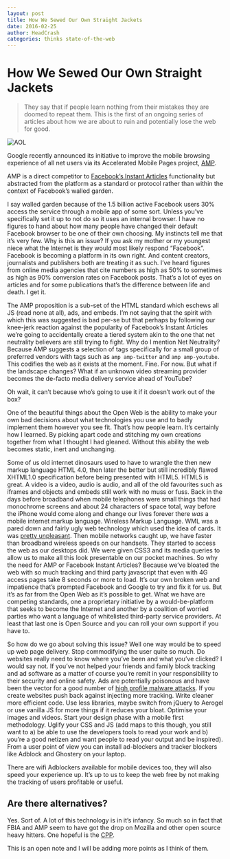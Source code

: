 ```yaml
---
layout: post
title: How We Sewed Our Own Straight Jackets
date: 2016-02-25
author: HeadCrash
categories: thinks state-of-the-web
---
```

# How We Sewed Our Own Straight Jackets

> They say that if people learn nothing from their mistakes they are doomed to repeat them. This is the first of an ongoing series of articles about how we are about to ruin and potentially lose the web for good.

![AOL](http://media.fuckyou.computer/facebookaol.jpg)

Google recently announced its initiative to improve the mobile browsing experience of all net users via its Accelerated Mobile Pages project, [AMP](https://www.ampproject.com/).

AMP is a direct competitor to [Facebook’s Instant Articles](https://instantarticles.fb.com/) functionality but abstracted from the platform as a standard or protocol rather than within the context of Facebook’s walled garden.

I say walled garden because of the 1.5 billion active Facebook users 30% access the service through a mobile app of some sort. Unless you’ve specifically set it up to not do so it uses an internal browser. I have no figures to hand about how many people have changed their default Facebook browser to be one of their own choosing. My instincts tell me that it’s very few. Why is this an issue? If you ask my mother or my youngest niece what the Internet is they would most likely respond “Facebook”. Facebook is becoming a platform in its own right. And content creators, journalists and publishers both are treating it as such. I’ve heard figures from online media agencies that cite numbers as high as 50% to sometimes as high as 90% conversion rates on Facebook posts. That’s a lot of eyes on articles and for some publications that’s the difference between life and death. I get it.

The AMP proposition is a sub-set of the HTML standard which eschews all JS (read none at all), ads, and embeds. I’m not saying that the spirit with which this was suggested is bad per-se but that perhaps by following our knee-jerk reaction against the popularity of Facebook’s Instant Articles we’re going to accidentally create a tiered system akin to the one that net neutrality believers are still trying to fight. Why do I mention Net Neutrality? Because AMP suggests a selection of tags specifically for a small group of preferred vendors with tags such as ```amp amp-twitter``` and ```amp amp-youtube```. This codifies the web as it exists at the moment. Fine. For now. But what if the landscape changes? What if an unknown video streaming provider becomes the de-facto media delivery service ahead of YouTube?

Oh wait, it can’t because who’s going to use it if it doesn’t work out of the box?

One of the beautiful things about the Open Web is the ability to make your own bad decisions about what technologies you use and to badly implement them however you see fit. That’s how people learn. It’s certainly how I learned. By picking apart code and stitching my own creations together from what I thought I had gleaned. Without this ability the web becomes static, inert and unchanging.

Some of us old internet dinosaurs used to have to wrangle the then new markup language HTML 4.0, then later the better but still incredibly flawed XHTML1.0 specification before being presented with HTML5. HTML5 is great. A video is a video, audio is audio, and all of the old favourites such as iframes and objects and embeds still work with no muss or fuss. Back in the days before broadband when mobile telephones were small things that had monochrome screens and about 24 characters of space total, way before the iPhone would come along and change our lives forever there *was* a mobile internet markup language. Wireless Markup Language. WML was a pared down and fairly ugly web technology which used the idea of cards. It was [pretty unpleasant](http://www.tutorialspoint.com/wml/wml_syntax.htm). Then mobile networks caught up, we have faster than broadband wireless speeds on our handsets. They started to access the web as our desktops did. We were given CSS3 and its media queries to allow us to make all this look presentable on our pocket machines. So why the need for AMP or Facebook Instant Articles? Because we’ve bloated the web with so much tracking and third party javascript that even with 4G access pages take 8 seconds or more to load. It’s our own broken web and impatience that’s prompted Facebook and Google to try and fix it for us. But it’s as far from the Open Web as it’s possible to get. What we have are competing standards, one a proprietary initiative by a would-be-platform that seeks to become the Internet and another by a coalition of worried parties who want a language of whitelisted third-party service providers. At least that last one is Open Source and you can roll your own support if you have to.

So how do we go about solving this issue? Well one way would be to speed up web page delivery. Stop commodifying the user quite so much. Do websites really need to know where you’ve been and what you’ve clicked? I would say not. If you’ve not helped your friends and family block tracking and ad software as a matter of course you’re remit in your responsibility to their security and online safety. Ads are potentially poisonous and have been the vector for a good number of [high profile malware attacks](https://en.wikipedia.org/wiki/Malvertising#History.5B10.5D).
If you create websites push back against injecting more tracking. Write cleaner more efficient code. Use less libraries, maybe switch from jQuery to Aerogel or use vanilla JS for more things if it reduces your bloat. Optimise your images and videos. Start your design phase with a mobile first methodology. Uglify your CSS and JS (add maps to this though, you still want to a) be able to use the developers tools to read your work and b) you’re a good netizen and want people to read your output and be inspired).
From a user point of view you can install ad-blockers and tracker blockers like Adblock and Ghostery on your laptop.

There are wifi Adblockers available for mobile devices too, they will also speed your experience up. It’s up to us to keep the web free by not making the tracking of users profitable or useful.

## Are there alternatives?

Yes. Sort of. A lot of this technology is in it’s infancy. So much so in fact that FBIA and AMP seem to have got the drop on Mozilla and other open source heavy hitters. One hopeful is the [CPP](https://timkadlec.com/2016/02/a-standardized-alternative-to-amp/).

This is an open note and I will be adding more points as I think of them.
